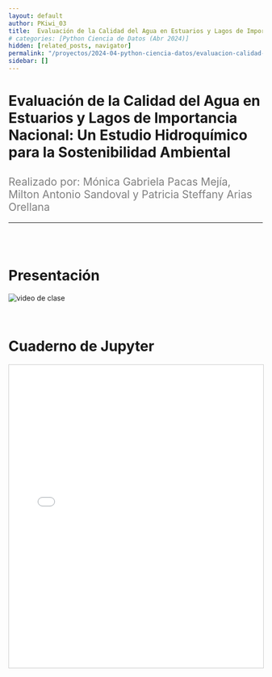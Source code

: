 ```yaml
---
layout: default
author: PKiwi_03
title:  Evaluación de la Calidad del Agua en Estuarios y Lagos de Importancia Nacional Un Estudio Hidroquímico para la Sostenibilidad Ambiental
# categories: [Python Ciencia de Datos (Abr 2024)]
hidden: [related_posts, navigator]
permalink: "/proyectos/2024-04-python-ciencia-datos/evaluacion-calidad-agua.html"
sidebar: []
---
```


#  Evaluación de la Calidad del Agua en Estuarios y Lagos de Importancia Nacional: Un Estudio Hidroquímico para la Sostenibilidad Ambiental
<h2 style="color: gray; font-weight: normal;">
Realizado por:  Mónica Gabriela Pacas Mejía, Milton Antonio Sandoval y Patricia Steffany Arias Orellana
</h2>

---

<br><br>

# Presentación

![video de clase](https://youtu.be/HPbHleSV86M?si=fWFxbLIDs-yi066y)

<br>

# Cuaderno de Jupyter

<iframe 
    src="/assets/html/monica_pacas.html" 
    width="100%" 
    height="600" 
    style="border: 1px solid #ccc;"
></iframe>